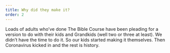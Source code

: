 ```yaml
---
title: Why did they make it?
order: 2
---
```


Loads of adults who’ve done The Bible Course have been pleading for a version to do with their kids and Grandkids (well two or three at least). We didn’t have the time to do it. So our kids started making it themselves. Then Coronavirus kicked in and the rest is history.
